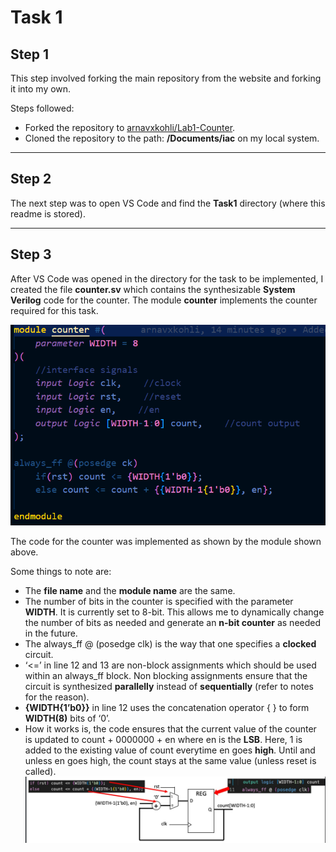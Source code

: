 
# Task 1

## Step 1

This step involved forking the main repository from the website and forking it into my own. 

Steps followed:
- Forked the repository to [arnavxkohli/Lab1-Counter](https://github.com/arnavxkohli/Lab1-Counter).
- Cloned the repository to the path: **/Documents/iac** on my local system.

---

## Step 2
  The next step was to open VS Code and find the **Task1** directory (where this readme is stored).

---
## Step 3
  After VS Code was opened in the directory for the task to be implemented, I created the file **counter.sv** which contains the synthesizable **System Verilog** code for the counter. The module **counter** implements the counter required for this task.   

  ![counter code block](images-task1/counter-svcode.png)

  The code for the counter was implemented as shown by the module shown above.

  Some things to note are:
  - The **file name** and the **module name** are the same.
  - The number of bits in the counter is specified with the parameter **WIDTH**. It is currently set to 8-bit. This allows me to dynamically change the number of bits as needed and generate an **n-bit counter** as needed in the future.
  - The always_ff @ (posedge clk) is the way that one specifies a **clocked** circuit.
  - ‘<=’ in line 12 and 13 are non-block assignments which should be used within an always_ff block. Non blocking assignments ensure that the circuit is synthesized **parallelly** instead of **sequentially** (refer to notes for the reason).
  - **{WIDTH{1’b0}}** in line 12 uses the concatenation operator { } to form **WIDTH(8)** bits of ‘0’.
  - How it works is, the code ensures that the current value of the counter is updated to count + 0000000 + en where en is the **LSB**. Here, 1 is added to the existing value of count everytime en goes **high**. Until and unless en goes high, the count stays at the same value (unless reset is called).
  ![how the counter works](images-task1/counter-work.png)

